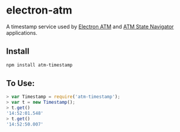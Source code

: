 # electron-atm

A timestamp service used by [Electron ATM](https://github.com/timgabets/electron-atm) and [ATM State Navigator](https://github.com/timgabets/states-navigator) applications.

## Install
```bash
npm install atm-timestamp
```

## To Use:

```javascript
> var Timestamp = require('atm-timestamp');
> var t = new Timestamp();
> t.get()
'14:52:01.548'
> t.get()
'14:52:50.007'
```